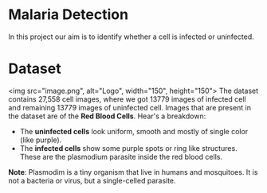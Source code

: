 # Malaria Detection
In this project our aim is to identify whether a cell is infected or uninfected. 

# Dataset
<img src="image.png", alt="Logo", width="150", height="150">
The dataset contains 27,558 cell images, where we got 13779 images of infected cell and remaining 13779 images of uninfected cell. Images that are present in the dataset are of the **Red Blood Cells**.
Hear's a breakdown:
- The **uninfected cells** look uniform, smooth and mostly of single color (like purple).
- The **infected cells** show some purple spots or ring like structures. These are the plasmodium parasite inside the red blood cells.

**Note**: Plasmodim is a tiny organism that live in humans and mosquitoes. It is not a bacteria or virus, but a single-celled parasite.